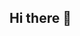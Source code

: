 ## Hi there 👋

<!--
Im Fernando Martins, a computer programmer interested in machine learning and low level development.

current projects:
- making a custom language and compiler with llvm.
- desing a cpu architecture with the fpga chip tang nano 9k.
- making a 3d game engine in C with the vulkan API. 
- implementing machine learning algorithms from scratch.
- writting the linux kernel and its drivers from scratch.
-->
